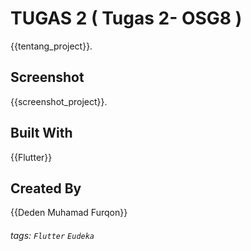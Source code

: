 # TUGAS 2 ( Tugas 2- OSG8 )
{{tentang_project}}.

## Screenshot
{{screenshot_project}}.

## Built With
{{Flutter}}

## Created By
{{Deden Muhamad Furqon}}


###### tags: `Flutter` `Eudeka`
